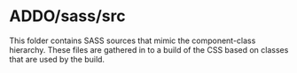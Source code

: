 # ADDO/sass/src

This folder contains SASS sources that mimic the component-class hierarchy. These files
are gathered in to a build of the CSS based on classes that are used by the build.
